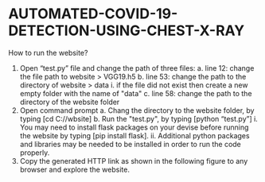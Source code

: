 # AUTOMATED-COVID-19-DETECTION-USING-CHEST-X-RAY
How to run the website?
1. Open “test.py” file and change the path of three files:
  a. line 12: change the file path to website > VGG19.h5
  b. line 53: change the path to the directory of website > data
     i. if the file did not exist then create a new empty folder with the name of "data"
  c. line 58: change the path to the directory of the website folder
2. Open command prompt
  a. Chang the directory to the website folder, by typing [cd C:/<path>/wbsite]
  b. Run the "test.py", by typing [python “test.py”]
     i. You may need to install flask packages on your devise before running the website by typing [pip install flask].
     ii. Additional python packages and libraries may be needed to be installed in order to run the code properly.
3. Copy the generated HTTP link as shown in the following figure to any browser and explore the website.

